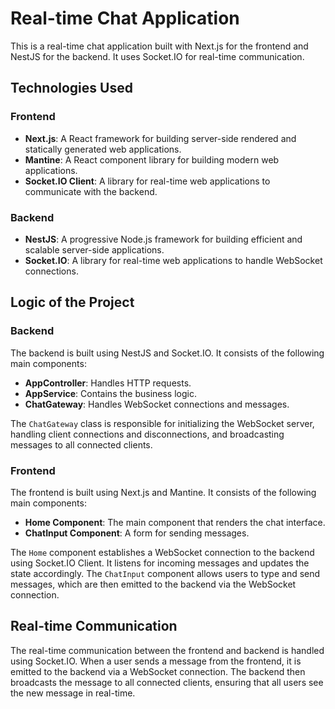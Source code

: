 # Real-time Chat Application

This is a real-time chat application built with Next.js for the frontend and NestJS for the backend. It uses Socket.IO for real-time communication.

## Technologies Used

### Frontend

- **Next.js**: A React framework for building server-side rendered and statically generated web applications.
- **Mantine**: A React component library for building modern web applications.
- **Socket.IO Client**: A library for real-time web applications to communicate with the backend.

### Backend

- **NestJS**: A progressive Node.js framework for building efficient and scalable server-side applications.
- **Socket.IO**: A library for real-time web applications to handle WebSocket connections.

## Logic of the Project

### Backend

The backend is built using NestJS and Socket.IO. It consists of the following main components:

- **AppController**: Handles HTTP requests.
- **AppService**: Contains the business logic.
- **ChatGateway**: Handles WebSocket connections and messages.

The `ChatGateway` class is responsible for initializing the WebSocket server, handling client connections and disconnections, and broadcasting messages to all connected clients.

### Frontend

The frontend is built using Next.js and Mantine. It consists of the following main components:

- **Home Component**: The main component that renders the chat interface.
- **ChatInput Component**: A form for sending messages.

The `Home` component establishes a WebSocket connection to the backend using Socket.IO Client. It listens for incoming messages and updates the state accordingly. The `ChatInput` component allows users to type and send messages, which are then emitted to the backend via the WebSocket connection.

## Real-time Communication

The real-time communication between the frontend and backend is handled using Socket.IO. When a user sends a message from the frontend, it is emitted to the backend via a WebSocket connection. The backend then broadcasts the message to all connected clients, ensuring that all users see the new message in real-time.
